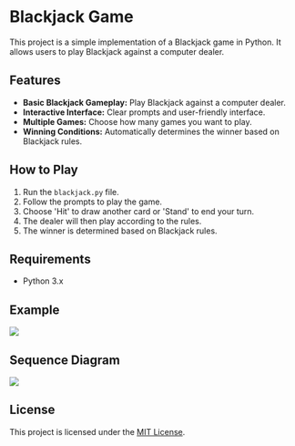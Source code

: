 <h1>Blackjack Game</h1>

<p>This project is a simple implementation of a Blackjack game in Python. It allows users to play Blackjack against a computer dealer.</p>

<h2>Features</h2>
<ul>
  <li><strong>Basic Blackjack Gameplay:</strong> Play Blackjack against a computer dealer.</li>
  <li><strong>Interactive Interface:</strong> Clear prompts and user-friendly interface.</li>
  <li><strong>Multiple Games:</strong> Choose how many games you want to play.</li>
  <li><strong>Winning Conditions:</strong> Automatically determines the winner based on Blackjack rules.</li>
</ul>

<h2>How to Play</h2>
<ol>
  <li>Run the <code>blackjack.py</code> file.</li>
  <li>Follow the prompts to play the game.</li>
  <li>Choose 'Hit' to draw another card or 'Stand' to end your turn.</li>
  <li>The dealer will then play according to the rules.</li>
  <li>The winner is determined based on Blackjack rules.</li>
</ol>

<h2>Requirements</h2>
<ul>
  <li>Python 3.x</li>
</ul>

<h2>Example</h2>
<image src="GitHub_images/BlackJack.png"></image>

<h2>Sequence Diagram</h2>
<image src="GitHub_images/sequenceDiagram.png"></image>

<h2>License</h2>
<p>This project is licensed under the <a href="LICENSE">MIT License</a>.</p>
